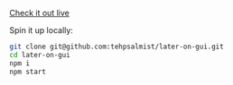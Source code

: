 [Check it out live](https://later-on.com)

Spin it up locally:

```sh
git clone git@github.com:tehpsalmist/later-on-gui.git
cd later-on-gui
npm i
npm start
```